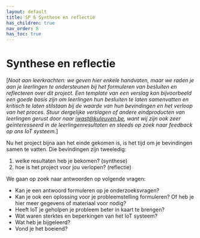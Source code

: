 ```yaml
---
layout: default
title: SP 6 Synthese en reflectie
has_children: true
nav_order: 8
has_toc: true
---
```


# Synthese en reflectie

\[_Noot aan leerkrachten: we geven hier enkele handvaten, maar we raden je aan je leerlingen te ondersteunen bij het formuleren van besluiten en reflecteren over dit project. 
Een template van een verslag kan bijvoorbeeld een goede basis zijn om leerlingen hun besluiten te laten samenvatten en kritisch te laten stilstaan bij de waarde van hun bevindingen en 
het verloop van het proces.
Stuur dergelijke verslagen of andere eindproducten van leerlingen gerust door naar iwast@kuleuven.be, want wij zijn ook zeer geïnteresseerd in de leerlingenresultaten en 
steeds op zoek naar feedback op ons IoT systeem._\]

Nu het project bijna aan het einde gekomen is, is het tijd om je bevindingen samen te vatten. Die bevindingen zijn tweeledig: 
1. welke resultaten heb je bekomen? (synthese)
2. hoe is het project voor jou verlopen? (reflectie)

We gaan op zoek naar antwoorden op volgende vragen:
* Kan je een antwoord formuleren op je onderzoeksvragen?
* Kan je ook een oplossing voor je probleemstelling formuleren? Of heb je hier meer gegevens of materiaal voor nodig?
* Heeft IoT je geholpen je probleem beter in kaart te brengen?
* Wat waren sterktes en beperkingen van het IoT systeem?
* Wat heb je bijgeleerd? 
* Vond je het boeiend? 


